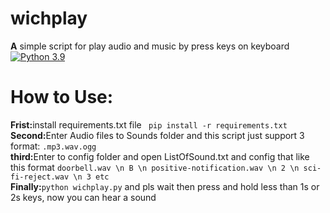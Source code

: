<h1>wichplay</h1>

<strong>A</strong> simple script for play audio and music by press keys on keyboard
<br>
<a href="http://www.python.org/download/" rel="nofollow"><img src="https://img.shields.io/badge/Python-3.9-yellow.svg" alt="Python 3.9" data-canonical-src="https://img.shields.io/badge/Python-3.9-yellow.svg" style="max-width: 100%;"></a>
<h1>How to Use:</h1>
<strong>Frist:</strong>install requirements.txt file <code> pip install -r requirements.txt</code>
<br>
<strong>Second:</strong>Enter Audio files to Sounds folder and this script just support 3 format: <code>.mp3</code><code>.wav</code><code>.ogg</code>
<br>
<strong>third:</strong>Enter to config folder and open ListOfSound.txt and config that like this format <code>doorbell.wav \n B \n positive-notification.wav \n 2 \n sci-fi-reject.wav \n 3 etc</code>
<br>
<strong>Finally:</strong><code>python wichplay.py</code> and pls wait then press and hold less than 1s or 2s  keys, now you can hear a sound 
